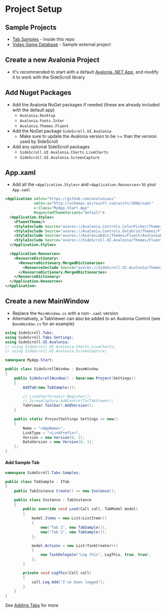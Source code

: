# Project Setup

## Sample Projects
- [Tab Samples](/Programs/SideScroll.Start.Avalonia/MainWindow.cs) - Inside this repo
- [Video Game Database](https://github.com/SideScrollUI/VideoGamesDB) - Sample external project

## Create a new Avalonia Project
- It's recommended to start with a default [Avalonia .NET App](https://avaloniaui.net/gettingstarted#installation), and modify it to work with the SideScroll library

## Add Nuget Packages
- Add the Avalonia NuGet packages if needed (these are already included with the default app)
  - `Avalonia.Desktop`
  - `Avalonia.Fonts.Inter`
  - `Avalonia.Themes.Fluent`
- Add the NuGet package `SideScroll.UI.Avalonia`
  - Make sure to update the Avalonia version to be >= than the version used by SideScroll
- Add any optional SideScroll packages
  - `SideScroll.UI.Avalonia.Charts.LiveCharts`
  - `SideScroll.UI.Avalonia.ScreenCapture`

## App.xaml
- Add all the `<Application.Styles>` and `<Application.Resources>` to your `App.xaml`
```xml
<Application xmlns="https://github.com/avaloniaui"
             xmlns:x="http://schemas.microsoft.com/winfx/2006/xaml"
             x:Class="MyApp.Start.App"
             RequestedThemeVariant="Default">
  <Application.Styles>
    <FluentTheme/>
    <StyleInclude Source="avares://Avalonia.Controls.ColorPicker/Themes/Fluent/Fluent.xaml"/>
    <StyleInclude Source="avares://Avalonia.Controls.DataGrid/Themes/Fluent.xaml"/>
    <StyleInclude Source="avares://AvaloniaEdit/Themes/Fluent/AvaloniaEdit.xaml"/>
    <StyleInclude Source="avares://SideScroll.UI.Avalonia/Themes/Fluent/Fluent.xaml"/>
  </Application.Styles>

  <Application.Resources>
    <ResourceDictionary>
      <ResourceDictionary.MergedDictionaries>
        <ResourceInclude Source="avares://SideScroll.UI.Avalonia/Themes/Controls/ControlThemes.xaml"/>
      </ResourceDictionary.MergedDictionaries>
    </ResourceDictionary>
  </Application.Resources>
</Application>
```

## Create a new MainWindow
- Replace the `MainWindow.cs` with a non-`.xaml` version
- Alternatively, a TabViewer can also be added to an Avalonia Control (see `BaseWindow.cs` for an example)

```csharp
using SideScroll.Tabs;
using SideScroll.Tabs.Settings;
using SideScroll.UI.Avalonia;
// using SideScroll.UI.Avalonia.Charts.LiveCharts;
// using SideScroll.UI.Avalonia.ScreenCapture;

namespace MyApp.Start;

public class SideScrollWindow : BaseWindow
{
	public SideScrollWindow() : base(new Project(Settings))
	{
		AddTab(new TabSample());

		// LiveChartCreator.Register();
		// ScreenCapture.AddControlTo(TabViewer);
		TabViewer.Toolbar?.AddVersion();
	}

	public static ProjectSettings Settings => new()
	{
		Name = "<AppName>",
		LinkType = "<LinkPrefix>",
		Version = new Version(0, 1),
		DataVersion = new Version(0, 1),
	};
}
```

#### Add Sample Tab
```csharp
namespace SideScroll.Tabs.Samples;

public class TabSample : ITab
{
	public TabInstance Create() => new Instance();

	public class Instance : TabInstance
	{
		public override void Load(Call call, TabModel model)
		{
			model.Items = new List<ListItem>()
			{
				new("Tab 1", new TabSample()),
				new("Tab 2", new TabSample()),
			};

			model.Actions = new List<TaskCreator>()
			{
				new TaskDelegate("Log this", LogThis, true, true),
			};
		}

		private void LogThis(Call call)
		{
			call.Log.Add("I've been logged");
		}
	}
}
```

See [Adding Tabs](AddingTabs.md) for more